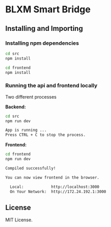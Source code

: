 BLXM Smart Bridge
===========================================


Installing and Importing
------------------------

### Installing npm dependencies

```bash
cd src
npm install

cd frontend
npm install
```

### Running the api and frontend locally

Two different processes

**Backend:** 

```bash
cd src
npm run dev

App is running ...
Press CTRL + C to stop the process.
```

**Frontend:** 
```bash 
cd frontend
npm run dev

Compiled successfully!

You can now view frontend in the browser.        

  Local:            http://localhost:3000        
  On Your Network:  http://172.24.192.1:3000 
```

License
-------

MIT License.
